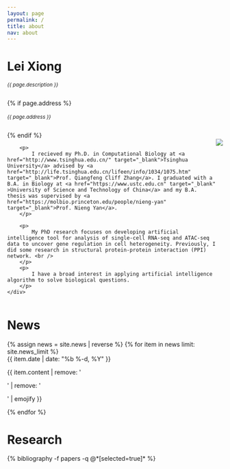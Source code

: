 ```yaml
---
layout: page
permalink: /
title: about
nav: about
---
```

<!-- <a class="page-description" target="_blank">Computational Biology</a> • <a href="http://life.tsinghua.edu.cn/" class="page-description" target="_blank">School of Life Sciences</a> • <a href="http://tsinghua.edu.cn/" class="page-description" target="_blank">Tsinghua University</a>
address: <a href="https://www.google.com/maps/place/Biology+Building+of+Hall/@40.0027011,116.3177901,16z/data=!4m8!1m2!2m1!1z5riF5Y2O5aSn5a2mIOeUn-eJqeWMu-Wtpummhg!3m4!1s0x35f056a19b14bb3b:0xe54d0d0aeaf8c544!8m2!3d40.003354!4d116.31989?hl=en" class="page-description" target="_blank">Biomedical Building, Tsinghua University, Haidian District, Beijing, China</a> -->

<div class="col p-0 pt-4 pb-4">
  <h1 class="pb-3 title text-left font-weight-bold">Lei Xiong</h1>
  <h6 class="m-0 mb-2" style="font-size: 0.83em;">{{ page.description }}</h6>
  {% if page.address %}
      <h6 class="m-0 mb-2" style="font-size: 0.83em;">{{ page.address }}</h6>
  {% endif %}
</div>

<!-- Introduction -->

<div style="display: flex; flex-wrap: wrap;">
    <div class="text-justify p-0">
        <div class="col-xs-12 col-sm-6 p-0 pt-2 pb-sm-2 pb-4 pl-sm-4 text-center" style="float: right;">
          <img class="profile-img img-responsive" src="{{ 'prof_pic.jpg' | prepend: '/assets/img/' | prepend: site.baseurl | prepend: site.url }}">
        </div>

        <p>
            I recieved my Ph.D. in Computational Biology at <a href="http://www.tsinghua.edu.cn/" target="_blank">Tsinghua University</a> advised by <a href="http://life.tsinghua.edu.cn/lifeen/info/1034/1075.htm" target="_blank">Prof. Qiangfeng Cliff Zhang</a>. I graduated with a B.A. in Biology at <a href="https://www.ustc.edu.cn" target="_blank" >University of Science and Technology of China</a> and my B.A. thesis was supervised by <a href="https://molbio.princeton.edu/people/nieng-yan" target="_blank">Prof. Nieng Yan</a>.
        </p>
        
        <p>
            My PhD research focuses on developing artificial intelligence tool for analysis of single-cell RNA-seq and ATAC-seq data to uncover gene regulation in cell heterogeneity. Previously, I did some research in structural protein-protein interaction (PPI) network. <br />
        </p>
        <p>
            I have a broad interest in applying artificial intelligence algorithm to solve biological questions.
        </p>
    </div>
</div>


<!-- News -->
<div class="news mt-3 p-0">
  <h1 class="title mb-4 p-0">News</h1>
  {% assign news = site.news | reverse %}
  {% for item in news limit: site.news_limit %}
    <div class="row p-0">
      <div class="col-sm-2 p-0">
        <span class="badge light-green darken-1 font-weight-bold text-uppercase align-middle date ml-3">
          {{ item.date | date: "%b %-d, %Y" }}
        </span>
      </div>
      <div class="col-sm-10 mt-2 mt-sm-0 ml-3 ml-md-0 p-0 font-weight-light text">
        <p>{{ item.content | remove: '<p>' | remove: '</p>' | emojify }}</p>
      </div>
    </div>
  {% endfor %}
</div>

<!-- Selected publications -->
<div class="news mt-3 p-0">
  <h1 class="title mb-4 p-0">Research</h1>
  {% bibliography -f papers -q @*[selected=true]* %}
</div>

